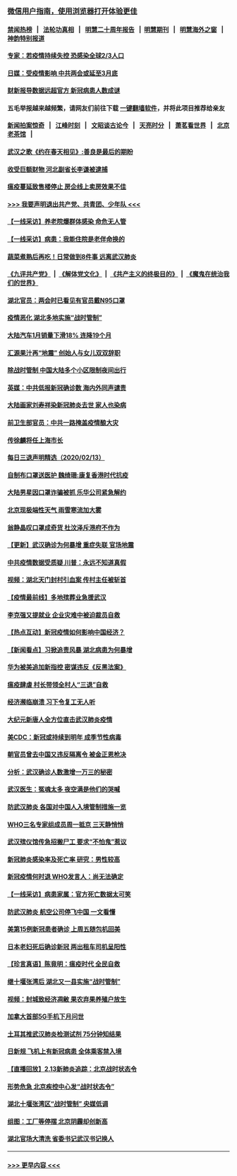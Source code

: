 ### [微信用户指南，使用浏览器打开体验更佳](https://github.com/gfw-breaker/banned-news1/blob/master/indexes/wechat-guide.md?t=0)
#### [禁闻热榜](热点新闻.md?t=0)  &nbsp;&nbsp;|&nbsp;&nbsp; [法轮功真相](https://github.com/gfw-breaker/truth/blob/master/README.md?t=0) &nbsp;&nbsp;|&nbsp;&nbsp; [明慧二十周年报告](https://github.com/gfw-breaker/mh-reports/blob/master/README.md?t=0) &nbsp;&nbsp;|&nbsp;&nbsp;[明慧期刊](https://github.com/gfw-breaker/mh-qikan) &nbsp;&nbsp;|&nbsp;&nbsp; [明慧海外之窗](https://github.com/gfw-breaker/mh-news/blob/master/README.md?t=0) &nbsp;&nbsp;|&nbsp;&nbsp; [神韵特别报道](https://github.com/gfw-breaker/mh-news/blob/master/shenyun.md?t=0)
#### [专家：若疫情持续失控 恐感染全球2/3人口](../pages/nsc413/n11868428.md?t=02141802) 
#### [日媒：受疫情影响 中共两会或延至3月底](../pages/nsc413/n11868231.md?t=02141802) 
#### [财新报导数据远超官方 新冠病患人数成谜](../pages/nsc413/n11868190.md?t=02141802) 
#### 五毛举报越来越频繁，请网友们前往下载 [一键翻墙软件](https://github.com/gfw-breaker/ssr-accounts)，并将此项目推荐给亲友
#### [新闻拍案惊奇](https://github.com/gfw-breaker/banned-news1/blob/master/pages/link4.md) &nbsp;&nbsp;|&nbsp;&nbsp; [江峰时刻](https://github.com/gfw-breaker/banned-news1/blob/master/pages/link4.md) &nbsp;&nbsp;|&nbsp;&nbsp; [文昭谈古论今](https://github.com/gfw-breaker/banned-news1/blob/master/pages/link4.md) &nbsp;&nbsp;|&nbsp;&nbsp; [天亮时分](https://github.com/gfw-breaker/banned-news1/blob/master/pages/link4.md) &nbsp;&nbsp;|&nbsp;&nbsp; [萧茗看世界](https://github.com/gfw-breaker/banned-news1/blob/master/pages/link4.md) &nbsp;&nbsp;|&nbsp;&nbsp; [北京老茶馆](https://github.com/gfw-breaker/banned-news1/blob/master/pages/link4.md) &nbsp;&nbsp;|&nbsp;&nbsp; 
#### [武汉之歌《约在春天相见》:善良是最后的期盼](../pages/nsc413/n11868413.md?t=02141802) 
#### [收受巨额财物 河北副省长李谦被逮捕](../pages/nsc413/n11868451.md?t=02141802) 
#### [瘟疫蔓延致售楼停止 房企线上卖房效果不佳](../pages/nsc413/n11868146.md?t=02141802) 
#### [>>> 我要声明退出共产党、共青团、少年队 <<<](https://github.com/begood0513/goodnews/blob/master/quit/letter.md) 
#### [【一线采访】养老院爆群体感染 命危无人管](../pages/nsc413/n11868341.md?t=02141802) 
#### [【一线采访】病患：我能住院是老伴命换的](../pages/nsc413/n11867769.md?t=02141802) 
#### [蔬菜煮熟后再吃！日常做到8件事 远离武汉肺炎](../pages/nsc413/n11867364.md?t=02141802) 
#### [《九评共产党》](https://github.com/begood0513/9ping.md/blob/master/README.md) &nbsp;|&nbsp; [《解体党文化》](../../../../jtdwh.md/blob/master/README.md)  &nbsp;|&nbsp; [《共产主义的终极目的》](../../../../gczydzjmd.md/blob/master/README.md) &nbsp;|&nbsp; [《魔鬼在统治我们的世界》](../../../../mgztzwmdsj.md/blob/master/README.md) 
#### [湖北官员：两会时已看见有官员戴N95口罩](../pages/nsc413/n11867926.md?t=02141802) 
#### [疫情恶化 湖北多地实施“战时管制”](../pages/nsc413/n11868179.md?t=02141802) 
#### [大陆汽车1月销量下滑18% 连降19个月](../pages/nsc413/n11867516.md?t=02141802) 
#### [汇源果汁再“地震” 创始人与女儿双双辞职](../pages/nsc413/n11867908.md?t=02141802) 
#### [除战时管制 中国大陆多个小区限制夜间出行](../pages/nsc413/n11867833.md?t=02141802) 
#### [英媒：中共低报新冠确诊数 海内外同声谴责](../pages/nsc413/n11867421.md?t=02141802) 
#### [大陆画家刘寿祥染新冠肺炎去世 家人也染病](../pages/nsc413/n11867813.md?t=02141802) 
#### [前卫生部官员：中共一路掩盖疫情酿大灾](../pages/nsc413/n11867590.md?t=02141802) 
#### [传徐麟将任上海市长](../pages/nsc413/n11867709.md?t=02141802) 
#### [每日三退声明精选（2020/02/13）](../pages/nsc413/n11867712.md?t=02141802) 
#### [自制布口罩送医护 魏绮珊:康复香港时代抗疫](../pages/nsc413/n11867481.md?t=02141802) 
#### [大陆男星因口罩诈骗被抓 乐华公司紧急解约](../pages/nsc413/n11867354.md?t=02141802) 
#### [北京现极端性天气 雨雪寒流加大雾](../pages/nsc413/n11867619.md?t=02141802) 
#### [翁静晶叹口罩成奇货 杜汶泽斥港府不作为](../pages/nsc413/n11867016.md?t=02141802) 
#### [【更新】武汉确诊为何暴增 重症失联 官场地震](../pages/nsc413/n11801312.md?t=02141802) 
#### [中共疫情数据受质疑 川普：永远不知道真假](../pages/nsc413/n11867195.md?t=02141802) 
#### [视频：湖北天门封村引血案 传村主任被斩首](../pages/nsc413/n11867382.md?t=02141802) 
#### [【疫情最前线】多地殡葬业急援武汉](../pages/nsc413/n11866914.md?t=02141802) 
#### [李克强又提就业 企业灾难中被迫裁员自救](../pages/nsc413/n11867323.md?t=02141802) 
#### [【热点互动】新冠疫情如何影响中国经济？](../pages/nsc413/n11867208.md?t=02141802) 
#### [【新闻看点】习掀追责风暴 湖北病患为何暴增](../pages/nsc413/n11867035.md?t=02141802) 
#### [华为被美追加新指控 密谋违反《反黑法案》](../pages/nsc413/n11867191.md?t=02141802) 
#### [瘟疫肆虐 村长带领全村人“三退”自救](../pages/nsc413/n11861714.md?t=02141802) 
#### [经济濒临崩溃 习下令复工无人听](../pages/nsc413/n11867269.md?t=02141802) 
#### [大纪元新唐人全方位直击武汉肺炎疫情](../pages/nsc413/n11859405.md?t=02141802) 
#### [美CDC：新冠或持续到明年 成季节性病毒](../pages/nsc413/n11867279.md?t=02141802) 
#### [朝官员曾去中国又违反隔离令 被金正恩枪决](../pages/nsc413/n11867087.md?t=02141802) 
#### [分析：武汉确诊人数激增一万三的秘密](../pages/nsc413/n11866187.md?t=02141802) 
#### [武汉医生：冤魂太多 夜空满是他们的哭喊](../pages/nsc413/n11867107.md?t=02141802) 
#### [防武汉肺炎 各国对中国人入境管制措施一览](../pages/nsc413/n11838726.md?t=02141802) 
#### [WHO三名专家组成员周一抵京 三天静悄悄](../pages/nsc413/n11866947.md?t=02141802) 
#### [武汉殡仪馆传急招搬尸工 要求“不怕鬼”惹议](../pages/nsc413/n11866834.md?t=02141802) 
#### [新冠肺炎感染率及死亡率 研究：男性较高](../pages/nsc413/n11866956.md?t=02141802) 
#### [新冠疫情何时退 WHO发言人：尚无法确定](../pages/nsc413/n11866864.md?t=02141802) 
#### [【一线采访】病患家属：官方死亡数据太可笑](../pages/nsc413/n11866840.md?t=02141802) 
#### [防武汉肺炎 航空公司停飞中国 一文看懂](../pages/nsc413/n11866800.md?t=02141802) 
#### [美第15例新冠患者确诊 上周五随包机回美](../pages/nsc413/n11866852.md?t=02141802) 
#### [日本老妇死后确诊新冠 两出租车司机呈阳性](../pages/nsc413/n11866755.md?t=02141802) 
#### [【珍言真语】陈竟明：瘟疫时代 全民自救](../pages/nsc413/n11866765.md?t=02141802) 
#### [继十堰张湾后 湖北又一县实施“战时管制”](../pages/nsc413/n11866748.md?t=02141802) 
#### [视频：封城致经济凋敝 果农弃果养殖户放生](../pages/nsc413/n11866120.md?t=02141802) 
#### [加拿大首部5G手机下月问世](../pages/nsc413/n11864631.md?t=02141802) 
#### [土耳其推武汉肺炎检测试剂 75分钟知结果](../pages/nsc413/n11866520.md?t=02141802) 
#### [日新规 飞机上有新冠病患 全体乘客禁入境](../pages/nsc413/n11866233.md?t=02141802) 
#### [【直播回放】2.13新肺炎追踪：北京战时状态令](../pages/nsc413/n11866261.md?t=02141802) 
#### [形势危急 北京疾控中心发“战时状态令”](../pages/nsc413/n11866362.md?t=02141802) 
#### [湖北十堰张湾区“战时管制” 央媒低调](../pages/nsc413/n11866013.md?t=02141802) 
#### [组图：工厂等停摆 北京阴霾却创新高](../pages/nsc413/n11865856.md?t=02141802) 
#### [湖北官场大清洗 省委书记武汉书记换人](../pages/nsc413/n11865112.md?t=02141802) 

----
#### [ >>> 更早内容 <<< ](../indexes/nsc413-earlier.md)

